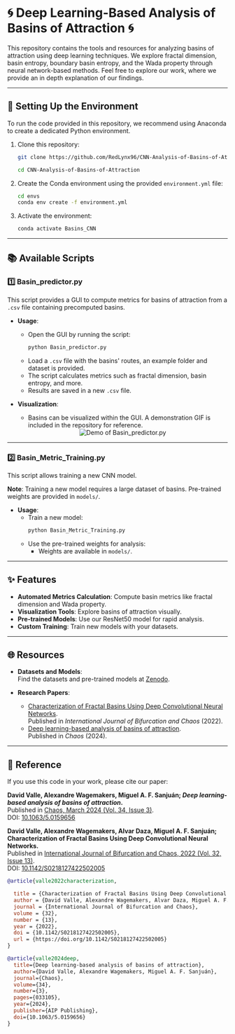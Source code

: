 
# 🌀 Deep Learning-Based Analysis of Basins of Attraction 🌀

This repository contains the tools and resources for analyzing basins of attraction using deep learning techniques. We explore fractal dimension, basin entropy, boundary basin entropy, and the Wada property through neural network-based methods. Feel free to explore our work, where we provide an in depth explanation of our findings.

---

## 🔧 Setting Up the Environment

To run the code provided in this repository, we recommend using Anaconda to create a dedicated Python environment.

1. Clone this repository:
   ```bash
   git clone https://github.com/RedLynx96/CNN-Analysis-of-Basins-of-Attraction.git

   cd CNN-Analysis-of-Basins-of-Attraction
   ```

2. Create the Conda environment using the provided `environment.yml` file:
   ```bash
   cd envs
   conda env create -f environment.yml
   ```

3. Activate the environment:
   ```bash
   conda activate Basins_CNN
   ```
---

## 📚 Available Scripts

### 1️⃣ **Basin_predictor.py**
This script provides a GUI to compute metrics for basins of attraction from a `.csv` file containing precomputed basins.

- **Usage**:  
  - Open the GUI by running the script:
    ```bash
    python Basin_predictor.py
    ```
  - Load a `.csv` file with the basins' routes, an example folder and dataset is provided.  
  - The script calculates metrics such as fractal dimension, basin entropy, and more.  
  - Results are saved in a new `.csv` file.

- **Visualization**:  
  - Basins can be visualized within the GUI. A demonstration GIF is included in the repository for reference.

  <div align="center">
    <img src="media/Example.gif" alt="Demo of Basin_predictor.py">
  </div>
---

### 2️⃣ **Basin_Metric_Training.py**
This script allows training a new CNN model.  

**Note**: Training a new model requires a large dataset of basins. Pre-trained weights are provided in `models/`.

- **Usage**:  
  - Train a new model:
    ```bash
    python Basin_Metric_Training.py
    ```
  - Use the pre-trained weights for analysis:
    - Weights are available in `models/`.

---

## ✨ Features

- **Automated Metrics Calculation**: Compute basin metrics like fractal dimension and Wada property.  
- **Visualization Tools**: Explore basins of attraction visually.  
- **Pre-trained Models**: Use our ResNet50 model for rapid analysis.  
- **Custom Training**: Train new models with your datasets.  

---

## 🌐 Resources

- **Datasets and Models**:  
  Find the datasets and pre-trained models at [Zenodo](https://zenodo.org/records/10550982).

- **Research Papers**:  
  - [Characterization of Fractal Basins Using Deep Convolutional Neural Networks](https://doi.org/10.1142/S0218127422502005).  
  Published in *International Journal of Bifurcation and Chaos* (2022).  
  - [Deep learning-based analysis of basins of attraction](https://doi.org/10.1063/5.0159656).  
  Published in *Chaos* (2024).

---

## 📜 Reference

If you use this code in your work, please cite our paper:

**David Valle, Alexandre Wagemakers, Miguel A. F. Sanjuán; *Deep learning-based analysis of basins of attraction*.**  
Published in [Chaos, March 2024 (Vol. 34, Issue 3)](https://doi.org/10.1063/5.0159656).  
DOI: [10.1063/5.0159656](https://doi.org/10.1063/5.0159656)

**David Valle, Alexandre Wagemakers, Alvar Daza, Miguel A. F. Sanjuán; Characterization of Fractal Basins Using Deep Convolutional Neural Networks.**   
Published in [International Journal of Bifurcation and Chaos, 2022 (Vol. 32, Issue 13)](https://doi.org/10.1142/S0218127422502005).   
DOI: [10.1142/S0218127422502005](https://doi.org/10.1142/S0218127422502005)

```bibtex
@article{valle2022characterization,

  title = {Characterization of Fractal Basins Using Deep Convolutional Neural Networks},
  author = {David Valle, Alexandre Wagemakers, Alvar Daza, Miguel A. F. Sanjuán},
  journal = {International Journal of Bifurcation and Chaos},
  volume = {32},
  number = {13},
  year = {2022},
  doi = {10.1142/S0218127422502005},
  url = {https://doi.org/10.1142/S0218127422502005}
}

@article{valle2024deep,
  title={Deep learning-based analysis of basins of attraction},
  author={David Valle, Alexandre Wagemakers, Miguel A. F. Sanjuán},
  journal={Chaos},
  volume={34},
  number={3},
  pages={033105},
  year={2024},
  publisher={AIP Publishing},
  doi={10.1063/5.0159656}
}
```
